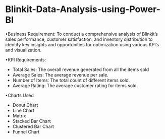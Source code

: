 # Blinkit-Data-Analysis-using-Power-BI

•Business Requirement: To conduct a comprehensive analysis of Blinkit’s sales performance, customer satisfaction, and inventory distribution to identify key insights and opportunities for optimization using various KPI’s and visualization.

•KPI Requirements: 
 - Total Sales: The overall revenue generated from all the items sold
 - Average Sales: The average revenue per sale.
 - Number of Items: The total count of different items sold.
 - Average Rating: The average customer rating for items sold.

•Charts Used
 - Donut Chart
 - Line Chart
 - Matrix
 - Stacked Bar Chart
 - Clustered Bar Chart
 - Funnel Chart
